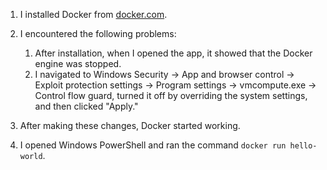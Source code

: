 1. I installed Docker from [docker.com](https://www.docker.com/).

2. I encountered the following problems:
   1. After installation, when I opened the app, it showed that the Docker engine was stopped.
   2. I navigated to Windows Security → App and browser control → Exploit protection settings → Program settings → vmcompute.exe → Control flow guard, turned it off by overriding the system settings, and then clicked "Apply."

3. After making these changes, Docker started working.

4. I opened Windows PowerShell and ran the command `docker run hello-world`.
